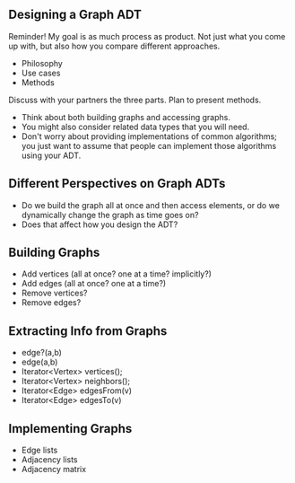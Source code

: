 Designing a Graph ADT
---------------------

Reminder!  My goal is as much process as product.  Not just what you 
come up with, but also how you compare different approaches.

* Philosophy
* Use cases
* Methods

Discuss with your partners the three parts.  Plan to present methods.

* Think about both building graphs and accessing graphs.
* You might also consider related data types that you will need.
* Don't worry about providing implementations of common algorithms; you
  just want to assume that people can implement those algorithms using
  your ADT.

Different Perspectives on Graph ADTs
------------------------------------

* Do we build the graph all at once and then access elements, or do we
  dynamically change the graph as time goes on?  
* Does that affect how you design the ADT?

Building Graphs
---------------

* Add vertices (all at once?  one at a time?  implicitly?)
* Add edges (all at once?  one at a time?)
* Remove vertices?
* Remove edges?

Extracting Info from Graphs
---------------------------

* edge?(a,b)
* edge(a,b)
* Iterator&lt;Vertex&gt; vertices();
* Iterator&lt;Vertex&gt; neighbors();
* Iterator&lt;Edge&gt; edgesFrom(v)
* Iterator&lt;Edge&gt; edgesTo(v)

Implementing Graphs
-------------------

* Edge lists
* Adjacency lists
* Adjacency matrix
